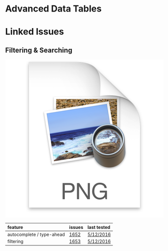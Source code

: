 # Advanced Data Tables

# Linked Issues

## Filtering & Searching

![assets/advanced_data_tables-20899.png](paste-image-2016-05-16-19-29-08-677.png)

feature                   | issues                                             | last tested
:------------------------ | :------------------------------------------------- | :------------
autocomplete / type-ahead | [1652](https://github.com/18F/openFEC/issues/1652) | [5/12/2016]()
filtering                 | [1653](https://github.com/18F/openFEC/issues/1653) | [5/12/2016]()

